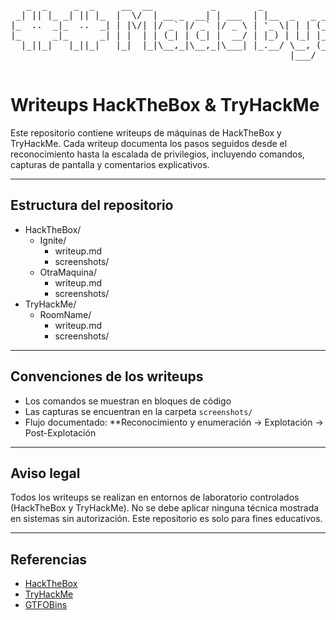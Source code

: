 
<pre>
   _  _     _  _     __  __           _        _                    _____         _____       _  _     _  _   
 _| || |_ _| || |_  |  \/  | __ _  __| | ___  | |__  _   _ _   _ __|___ / _ __ __|___  |    _| || |_ _| || |_ 
|_  ..  _|_  ..  _| | |\/| |/ _` |/ _` |/ _ \ | '_ \| | | (_) | '_ \ |_ \| '__/ _ \ / /    |_  ..  _|_  ..  _|
|_      _|_      _| | |  | | (_| | (_| |  __/ | |_) | |_| |_  | |_) |__) | | |  __// /     |_      _|_      _|
  |_||_|   |_||_|   |_|  |_|\__,_|\__,_|\___| |_.__/ \__, (_) | .__/____/|_|  \___/_/____    |_||_|   |_||_|  
                                                     |___/    |_|                  |_____|                    

</pre>




# Writeups HackTheBox & TryHackMe

Este repositorio contiene writeups de máquinas de HackTheBox y TryHackMe. Cada writeup documenta los pasos seguidos desde el reconocimiento hasta la escalada de privilegios, incluyendo comandos, capturas de pantalla y comentarios explicativos.

---

## Estructura del repositorio

- HackTheBox/
    - Ignite/
        - writeup.md
        - screenshots/
    - OtraMaquina/
        - writeup.md
        - screenshots/
- TryHackMe/
    - RoomName/
        - writeup.md
        - screenshots/

---

## Convenciones de los writeups

- Los comandos se muestran en bloques de código
- Las capturas se encuentran en la carpeta `screenshots/`
- Flujo documentado: **Reconocimiento y enumeración → Explotación → Post-Explotación 

---

## Aviso legal

Todos los writeups se realizan en entornos de laboratorio controlados (HackTheBox y TryHackMe). 
No se debe aplicar ninguna técnica mostrada en sistemas sin autorización. Este repositorio es solo para fines educativos.

---

## Referencias

- [HackTheBox](https://www.hackthebox.eu)
- [TryHackMe](https://tryhackme.com)
- [GTFOBins](https://gtfobins.github.io/)
